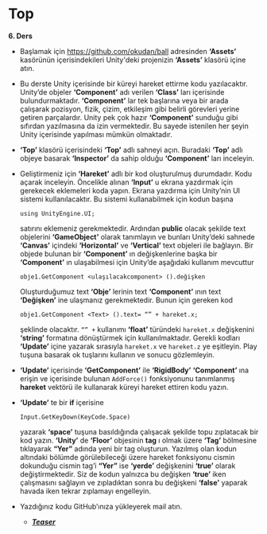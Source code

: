 # Top

**6. Ders**



  -	Başlamak için https://github.com/okudan/ball adresinden **‘Assets’** kasörünün içerisindekileri Unity'deki projenizin **‘Assets’** klasörü içine atın.
  -	Bu derste Unity içerisinde bir küreyi hareket ettirme kodu yazılacaktır. Unity’de objeler **‘Component’** adı verilen **‘Class’** ları içerisinde bulundurmaktadır. **‘Component’** lar tek başlarına veya bir arada çalışarak pozisyon, fizik, çizim, etkileşim gibi belirli görevleri yerine getiren parçalardır. Unity pek çok hazır **‘Component’** sunduğu gibi sıfırdan yazılmasına da izin vermektedir. Bu sayede istenilen her şeyin Unity içerisinde yapılması mümkün olmaktadır.
  
  -	**‘Top’** klasörü içerisindeki **‘Top’** adlı sahneyi açın. Buradaki **‘Top’** adlı objeye basarak **‘Inspector’** da sahip olduğu **‘Component’** ları inceleyin.   
  -	Geliştirmeniz için **‘Hareket’** adlı bir kod oluşturulmuş durumdadır. Kodu açarak inceleyin. Öncelikle alınan **‘Input’** u ekrana yazdırmak için gerekecek eklemeleri koda yapın. Ekrana yazdırma için Unity’nin UI sistemi kullanılacaktır. Bu sistemi kullanabilmek için kodun başına
	```
	using UnityEngine.UI;
	```
	satırını eklemeniz gerekmektedir. Ardından **public** olacak şekilde text objelerini **‘GameObject’** olarak tanımlayın ve bunları Unity’deki sahnede **‘Canvas’** içindeki **‘Horizontal’** ve **‘Vertical’** text objeleri ile bağlayın. Bir objede bulunan bir **‘Component’** ın değişkenlerine başka bir **‘Component’** ın ulaşabilmesi için Unity’de aşağıdaki kullanım mevcuttur
	```
	obje1.GetComponent <ulaşılacakcomponent> ().değişken
	```
	Oluşturduğumuz text **‘Obje’** lerinin text **‘Component’** ının text **‘Değişken’** ine ulaşmanız gerekmektedir. Bunun için gereken kod
	```
	obje1.GetComponent <Text> ().text= “” + hareket.x;
	```
	şeklinde olacaktır. ```“” +``` kullanımı **‘float’** türündeki ```hareket.x``` değişkenini **‘string’** formatına dönüştürmek için kullanılmaktadır. Gerekli kodları **‘Update’** içine yazarak sırasıyla ```hareket.x``` ve ```hareket.z``` ye eşitleyin. Play tuşuna basarak ok tuşlarını kullanın ve sonucu gözlemleyin.
  
  -	**‘Update’** içerisinde **‘GetComponent’** ile **‘RigidBody’** **‘Component’** ına erişin ve içerisinde bulunan ```AddForce()``` fonksiyonunu tanımlanmış **hareket** vektörü ile kullanarak küreyi hareket ettiren kodu yazın.
  -	**‘Update’** te bir **if** içerisine 
	```
	Input.GetKeyDown(KeyCode.Space)
	```
	yazarak **‘space’** tuşuna basıldığında çalışacak şekilde topu zıplatacak bir kod yazın. **‘Unity’** de **‘Floor’** objesinin **tag** ı olmak üzere **‘Tag’** bölmesine tıklayarak **“Yer”** adında yeni bir tag oluşturun. Yazılmış olan kodun altındaki bölümde görülebileceği üzere hareket fonksiyonu cismin dokunduğu cismin tag’i **“Yer”** ise **‘yerde’** değişkenini **‘true’** olarak değiştirmektedir. Siz de kodun yalnızca bu değişken **‘true’** iken çalışmasını sağlayın ve zıpladıktan sonra bu değişkeni **‘false’** yaparak havada iken tekrar zıplamayı engelleyin.

  
  -	Yazdığınız kodu GitHub’ınıza yükleyerek mail atın.
	- ***[Teaser](https://www.youtube.com/watch?v=ssIYDJRGDeU&list=PLSmWeUDtr9fDKXL0UDaCEFxkb9fbQEOZH&index=3)***